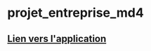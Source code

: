 # projet_entreprise_md4
## [Lien vers l'application](https://projet-entreprise-md4-app-anecrt.streamlit.app/)